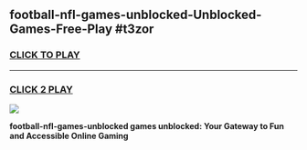 
## football-nfl-games-unblocked-Unblocked-Games-Free-Play #t3zor
<h3>
<a href="https://us.freeplayer.one?title=football-nfl-games-unblocked&ref=9M">CLICK TO PLAY</a></h3>
<hr>

<h3>
<a href="https://us.freeplayer.one?title=football-nfl-games-unblocked&ref=9M">CLICK 2 PLAY</a>
  
</h3>

<a href="https://us.freeplayer.one?title=football-nfl-games-unblocked&ref=9M"><img src="https://clearcache.store/games.png"></a>


**football-nfl-games-unblocked games unblocked: Your Gateway to Fun and Accessible Online Gaming**
